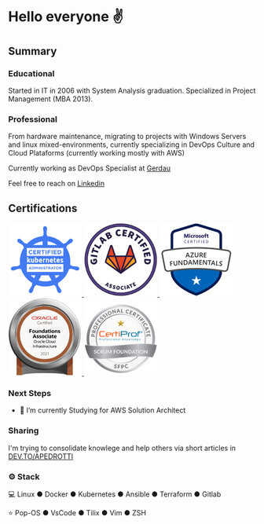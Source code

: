 # Hello everyone ✌️

## Summary

### Educational
Started in IT in 2006 with System Analysis graduation. Specialized in Project Management (MBA 2013).


### Professional 
From hardware maintenance, migrating to projects with Windows Servers and linux mixed-environments, currently specializing in DevOps Culture and Cloud Plataforms (currently working mostly with AWS)

Currently working as DevOps Specialist at [Gerdau](https://www.gerdau.com.br/)


Feel free to reach on [Linkedin](https://www.linkedin.com/in/andrehpedrotti/)


## Certifications

<a href="https://www.credly.com/badges/457decc5-df80-42ae-8fa0-a4bca463085c" target="_blank" title="Certified Kubernetes Administrator">
  <img src="https://github.com/apedrotti/badges/blob/main/cka.png" alt="Certified Kubernetes Administrator" width="150">
</a>
<a href="https://gitlab.badgr.com/public/assertions/CIDOzTVKSfKNPA1KJBKNjA" target="_blank" title="Gitlab Certified Associate">
  <img src="https://github.com/apedrotti/badges/blob/main/gitlab-associate.png" alt="Gitlab Certified Associate" width="150">
</a>
<a href="https://www.credly.com/badges/d3c6c309-a52f-4293-9de3-3d5b9d72e242" target="_blank" title="Azure Fundamentals - AZ-900">
  <img src="https://github.com/apedrotti/badges/blob/main/azure-fundamentals.png" alt="Azure Fundamentals - AZ-900" width="150">
</a>
<a href="https://catalog-education.oracle.com/pls/certview/sharebadge?id=52A0542FB664EC4517C18E97232CEACCB7DDBD0BC3EF56118F4EC8CCACEABB8A" target="_blank" title="Oracle Infrastructure Foundations"">
  <img src="https://github.com/apedrotti/badges/blob/main/oracle-foundations.png" alt="Oracle Infrastructure Foundations" width="150">
</a>
</a>
<a href="https://www.credly.com/badges/1b77d79a-60a4-4448-afd2-deb6a1d06f05" target="_blank" title="Scrum Foundation Professional Certificate">
  <img src="https://github.com/apedrotti/badges/blob/main/scrum-professional.png" alt="Scrum Foundation Professional Certificate" width="150">
</a>



### Next Steps
- 🌱 I’m currently Studying for AWS Solution Architect


### Sharing
I'm trying to consolidate knowlege and help others via short articles in [DEV.TO/APEDROTTI](https://dev.to/apedrotti)


<h3>⚙️ Stack</h3>

  💻 Linux ● Docker ● Kubernetes ● Ansible ● Terraform ● Gitlab
  
  ⭐ Pop-OS ● VsCode ● Tilix ● Vim ● ZSH

<!--

[![Andre Pedrotti GitHub Stats](https://github-readme-stats.vercel.app/api?username=apedrotti&show_icons=true)](https://github.com/apedrotti)

**aPedrotti/apedrotti** is a ✨ _special_ ✨ repository because its `README.md` (this file) appears on your GitHub profile.

Here are some ideas to get you started:

- 🔭 I’m currently working on ...
- 🌱 I’m currently learning ...
- 👯 I’m looking to collaborate on ...
- 🤔 I’m looking for help with ...
- 💬 Ask me about ...
- 📫 How to reach me: ...
- 😄 Pronouns: ...
- ⚡ Fun fact: ...
-->
